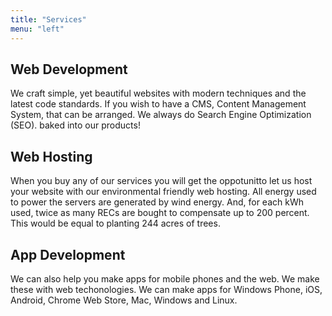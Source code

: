 ```yaml
---
title: "Services"
menu: "left"
---
```


## Web Development

We craft simple, yet beautiful websites with modern techniques and the latest code standards. If you wish to have a CMS, Content Management System, that can be arranged. We always do Search Engine Optimization (SEO). baked into our products!

## Web Hosting

When you buy any of our services you will get the oppotunitto let us host your website with our environmental friendly web hosting. All energy used to power the servers are generated by wind energy. And, for each kWh used, twice as many RECs are bought to compensate up to 200 percent. This would be equal to planting 244 acres of trees.

## App Development

We can also help you make apps for mobile phones and the web. We make these with web techonologies. We can make apps for Windows Phone, iOS, Android, Chrome Web Store, Mac, Windows and Linux.